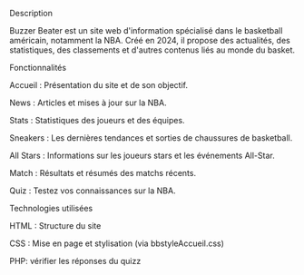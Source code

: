Description

Buzzer Beater est un site web d'information spécialisé dans le basketball américain, notamment la NBA. Créé en 2024, il propose des actualités, des statistiques, des classements et d'autres contenus liés au monde du basket.

Fonctionnalités

Accueil : Présentation du site et de son objectif.

News : Articles et mises à jour sur la NBA.

Stats : Statistiques des joueurs et des équipes.

Sneakers : Les dernières tendances et sorties de chaussures de basketball.

All Stars : Informations sur les joueurs stars et les événements All-Star.

Match : Résultats et résumés des matchs récents.

Quiz : Testez vos connaissances sur la NBA.

Technologies utilisées

HTML : Structure du site

CSS : Mise en page et stylisation (via bbstyleAccueil.css)

PHP: vérifier les réponses du quizz

